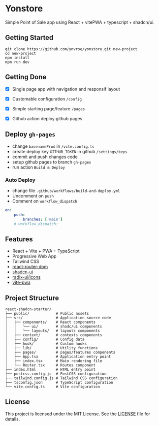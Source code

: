 # Yonstore

Simple Point of Sale app using React + vitePWA + typescript + shadcn/ui.

## Getting Started

```
git clone https://github.com/ynvrse/yonstore.git new-project
cd new-project
npm install
npm run dev
```

## Getting Done

- [x] Single page app with navigation and responsif layout

- [x] Customable configuration `/config`

- [x] Simple starting page/feature `/pages`

- [x] Github action deploy github pages

## Deploy `gh-pages`

- change `basenameProd` in `/vite.config.ts`
- create deploy key `GITHUB_TOKEN` in github `/settings/keys`
- commit and push changes code
- setup github pages to branch `gh-pages`
- run action `Build & Deploy`

### Auto Deploy

- change file `.github/workflows/build-and-deploy.yml`
- Uncomment on `push`
- Comment on `workflow_dispatch`

```yaml
on:
    push:
        branches: ['main']
    # workflow_dispatch:
```

## Features

- React + Vite + PWA + TypeScript
- Progressive Web App
- Tailwind CSS
- [react-router-dom](https://www.npmjs.com/package/react-router-dom)
- [shadcn-ui](https://github.com/shadcn-ui/ui/)
- [radix-ui/icons](https://www.radix-ui.com/icons)
- [vite-pwa](https://vite.dev/guide/performance.html#audit-configured-vite-plugins)

## Project Structure

```
react-shadcn-starter/
├── public/            # Public assets
├── src/               # Application source code
│   ├── components/    # React components
│   │   └── ui/        # shadc/ui components
│   │   └── layouts/   # layouts components
│   ├── context/       # contexts components
│   ├── config/        # Config data
│   ├── hook/          # Custom hooks
│   ├── lib/           # Utility functions
│   ├── pages/         # pages/features components
│   ├── App.tsx        # Application entry point
│   ├── index.tsx      # Main rendering file
│   └── Router.tsx     # Routes component
├── index.html         # HTML entry point
├── postcss.config.js  # PostCSS configuration
├── tailwind.config.js # Tailwind CSS configuration
├── tsconfig.json      # TypeScript configuration
└── vite.config.ts     # Vite configuration
```

## License

This project is licensed under the MIT License. See the [LICENSE](https://github.com/ynvrse/react-pwa-starter/blob/main/LICENSE) file for details.
